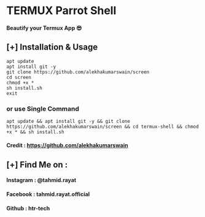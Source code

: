 # TERMUX Parrot Shell 
#### Beautify your Termux App 😎

## [+] Installation & Usage
```
apt update
apt install git -y
git clone https://github.com/alekhakumarswain/screen
cd screen
chmod +x *
sh install.sh
exit
```
### or use Single Command
```
apt update && apt install git -y && git clone https://github.com/alekhakumarswain/screen && cd termux-shell && chmod +x * && sh install.sh
```

#### Credit : https://github.com/alekhakumarswain

    
## [+] Find Me on :
#### Instagram : @tahmid.rayat
#### Facebook : tahmid.rayat.official
#### Github : htr-tech
